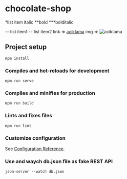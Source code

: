 # chocolate-shop
*list item italic
 **bold
 ***bolditalic

 -- list item1
 -- list item2
 link => [aciklama](https://linkurl.com)
  img => ![aciklama](https://linkurl.com)
 ## Project setup
```
npm install
```

### Compiles and hot-reloads for development
```
npm run serve
```

### Compiles and minifies for production
```
npm run build
```

### Lints and fixes files
```
npm run lint
```

### Customize configuration
See [Configuration Reference](https://cli.vuejs.org/config/).

### Use and waych db.json file as fake REST API
```
json-server --watch db.json
```
